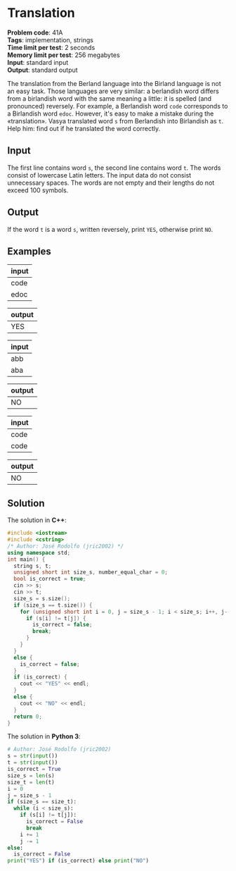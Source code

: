 # Translation
**Problem code**: 41A  
**Tags**: implementation, strings  
**Time limit per test**: 2 seconds  
**Memory limit per test**: 256 megabytes  
**Input**: standard input  
**Output**: standard output  

The translation from the Berland language into the Birland language is not an easy task. Those languages are very similar: a berlandish word differs from a birlandish word with the same meaning a little: it is spelled (and pronounced) reversely. For example, a Berlandish word `code` corresponds to a Birlandish word `edoc`. However, it's easy to make a mistake during the «translation». Vasya translated word `s` from Berlandish into Birlandish as `t`. Help him: find out if he translated the word correctly.

## Input
The first line contains word `s`, the second line contains word `t`. The words consist of lowercase Latin letters. The input data do not consist unnecessary spaces. The words are not empty and their lengths do not exceed 100 symbols.

## Output
If the word `t` is a word `s`, written reversely, print `YES`, otherwise print `NO`.

## Examples
| input |
| :--- |
| code |
| edoc |

| output |
| :--- |
| YES |

| input |
| :--- |
| abb |
| aba |

| output |
| :--- |
| NO |

| input |
| :--- |
| code |
| code |

| output |
| :--- |
| NO |

## Solution
The solution in **C++**:
```cpp
#include <iostream>
#include <cstring>
/* Author: José Rodolfo (jric2002) */
using namespace std;
int main() {
  string s, t;
  unsigned short int size_s, number_equal_char = 0;
  bool is_correct = true;
  cin >> s;
  cin >> t;
  size_s = s.size();
  if (size_s == t.size()) {
    for (unsigned short int i = 0, j = size_s - 1; i < size_s; i++, j--) {
      if (s[i] != t[j]) {
        is_correct = false;
        break;
      }
    }
  }
  else {
    is_correct = false;
  }
  if (is_correct) {
    cout << "YES" << endl;
  }
  else {
    cout << "NO" << endl;
  }
  return 0;
}
```

The solution in **Python 3**:
```python
# Author: José Rodolfo (jric2002)
s = str(input())
t = str(input())
is_correct = True
size_s = len(s)
size_t = len(t)
i = 0
j = size_s - 1
if (size_s == size_t):
  while (i < size_s):
    if (s[i] != t[j]):
      is_correct = False
      break
    i += 1
    j -= 1
else:
  is_correct = False
print("YES") if (is_correct) else print("NO")
```